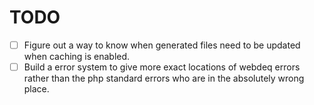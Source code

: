 # TODO

- [ ] Figure out a way to know when generated files need to be updated when caching is enabled.
- [ ] Build a error system to give more exact locations of webdeq errors rather than the php standard errors who are in the absolutely wrong place.
